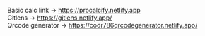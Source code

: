 Basic calc link ->  https://procalcify.netlify.app  
Gitlens ->  https://gitlens.netlify.app/   
Qrcode generator -> https://codr786qrcodegenerator.netlify.app/
